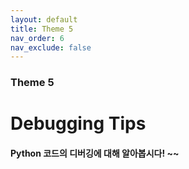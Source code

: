 ```yaml
---
layout: default
title: Theme 5
nav_order: 6
nav_exclude: false
---
```

### Theme 5
# Debugging Tips
#### Python 코드의 디버깅에 대해 알아봅시다! ~~